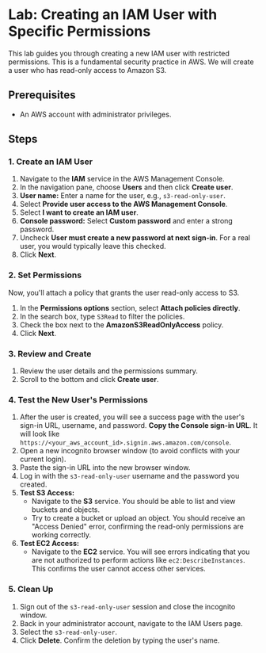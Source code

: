 # Lab: Creating an IAM User with Specific Permissions

This lab guides you through creating a new IAM user with restricted permissions. This is a fundamental security practice in AWS. We will create a user who has read-only access to Amazon S3.

## Prerequisites

*   An AWS account with administrator privileges.

## Steps

### 1. Create an IAM User

1.  Navigate to the **IAM** service in the AWS Management Console.
2.  In the navigation pane, choose **Users** and then click **Create user**.
3.  **User name:** Enter a name for the user, e.g., `s3-read-only-user`.
4.  Select **Provide user access to the AWS Management Console**.
5.  Select **I want to create an IAM user**.
6.  **Console password:** Select **Custom password** and enter a strong password.
7.  Uncheck **User must create a new password at next sign-in**. For a real user, you would typically leave this checked.
8.  Click **Next**.

### 2. Set Permissions

Now, you'll attach a policy that grants the user read-only access to S3.

1.  In the **Permissions options** section, select **Attach policies directly**.
2.  In the search box, type `S3Read` to filter the policies.
3.  Check the box next to the **AmazonS3ReadOnlyAccess** policy.
4.  Click **Next**.

### 3. Review and Create

1.  Review the user details and the permissions summary.
2.  Scroll to the bottom and click **Create user**.

### 4. Test the New User's Permissions

1.  After the user is created, you will see a success page with the user's sign-in URL, username, and password. **Copy the Console sign-in URL**. It will look like `https://<your_aws_account_id>.signin.aws.amazon.com/console`.
2.  Open a new incognito browser window (to avoid conflicts with your current login).
3.  Paste the sign-in URL into the new browser window.
4.  Log in with the `s3-read-only-user` username and the password you created.
5.  **Test S3 Access:**
    *   Navigate to the **S3** service. You should be able to list and view buckets and objects.
    *   Try to create a bucket or upload an object. You should receive an "Access Denied" error, confirming the read-only permissions are working correctly.
6.  **Test EC2 Access:**
    *   Navigate to the **EC2** service. You will see errors indicating that you are not authorized to perform actions like `ec2:DescribeInstances`. This confirms the user cannot access other services.

### 5. Clean Up

1.  Sign out of the `s3-read-only-user` session and close the incognito window.
2.  Back in your administrator account, navigate to the IAM Users page.
3.  Select the `s3-read-only-user`.
4.  Click **Delete**. Confirm the deletion by typing the user's name.
